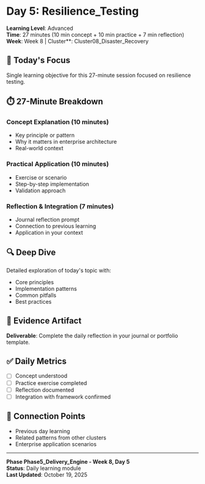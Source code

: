 # Day 5: Resilience_Testing

**Learning Level**: Advanced  
**Time**: 27 minutes (10 min concept + 10 min practice + 7 min reflection)  
**Week**: Week 8 | Cluster**: Cluster08_Disaster_Recovery

## 🎯 Today's Focus

Single learning objective for this 27-minute session focused on resilience testing.

## ⏱️ 27-Minute Breakdown

### Concept Explanation (10 minutes)

- Key principle or pattern
- Why it matters in enterprise architecture
- Real-world context

### Practical Application (10 minutes)

- Exercise or scenario
- Step-by-step implementation
- Validation approach

### Reflection & Integration (7 minutes)

- Journal reflection prompt
- Connection to previous learning
- Application in your context

## 🔍 Deep Dive

Detailed exploration of today's topic with:

- Core principles
- Implementation patterns
- Common pitfalls
- Best practices

## 💼 Evidence Artifact

**Deliverable**: Complete the daily reflection in your journal or portfolio template.

## ✅ Daily Metrics

- [ ] Concept understood
- [ ] Practice exercise completed
- [ ] Reflection documented
- [ ] Integration with framework confirmed

## 🔗 Connection Points

- Previous day learning
- Related patterns from other clusters
- Enterprise application scenarios

---

**Phase Phase5_Delivery_Engine - Week 8, Day 5**  
**Status**: Daily learning module  
**Last Updated**: October 19, 2025
